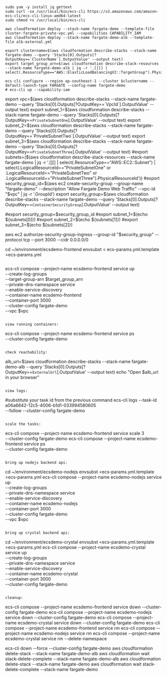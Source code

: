 
```
sudo yum -y install jq gettext
sudo curl -so /usr/local/bin/ecs-cli https://s3.amazonaws.com/amazon-ecs-cli/ecs-cli-linux-amd64-latest
sudo chmod +x /usr/local/bin/ecs-cli
```

```
aws cloudformation deploy --stack-name fargate-demo --template-file cluster-fargate-private-vpc.yml --capabilities CAPABILITY_IAM
aws cloudformation deploy --stack-name fargate-demo-alb --template-file alb-external.yml

export clustername=$(aws cloudformation describe-stacks --stack-name fargate-demo --query 'Stacks[0].Outputs[?OutputKey==`ClusterName`].OutputValue' --output text)
export target_group_arn=$(aws cloudformation describe-stack-resources --stack-name fargate-demo-alb | jq -r '.[][] | select(.ResourceType=="AWS::ElasticLoadBalancingV2::TargetGroup").PhysicalResourceId')

ecs-cli configure --region ap-southeast-1 --cluster $clustername --default-launch-type FARGATE --config-name fargate-demo
# ecs-cli up --capability-iam
```

export vpc=$(aws cloudformation describe-stacks --stack-name fargate-demo --query 'Stacks[0].Outputs[?OutputKey==`VpcId`].OutputValue' --output text)
export subnet_1=$(aws cloudformation describe-stacks --stack-name fargate-demo --query 'Stacks[0].Outputs[?OutputKey==`PrivateSubnetOne`].OutputValue' --output text)
export subnet_2=$(aws cloudformation describe-stacks --stack-name fargate-demo --query 'Stacks[0].Outputs[?OutputKey==`PrivateSubnetTwo`].OutputValue' --output text)
export subnet_3=$(aws cloudformation describe-stacks --stack-name fargate-demo --query 'Stacks[0].Outputs[?OutputKey==`PrivateSubnetThree`].OutputValue' --output text)
#export subnets=($(aws cloudformation describe-stack-resources --stack-name fargate-demo | jq -r '.[][] | select(.ResourceType=="AWS::EC2::Subnet") | select(.LogicalResourceId=="PrivateSubnetOne" or .LogicalResourceId=="PrivateSubnetTwo" or .LogicalResourceId=="PrivateSubnetThree").PhysicalResourceId'))
#export security_group_id=$(aws ec2 create-security-group --group-name "fargate-demo" --description "Allow Fargate Demo Web Traffic" --vpc-id "$vpc" | jq -r '.GroupId')
export security_group=$(aws cloudformation describe-stacks --stack-name fargate-demo --query 'Stacks[0].Outputs[?OutputKey==`ContainerSecurityGroup`].OutputValue' --output text)

#export security_group=$security_group_id
#export subnet_1=$(echo ${subnets[0]})
#export subnet_2=$(echo ${subnets[1]})
#export subnet_3=$(echo ${subnets[2]})

aws ec2 authorize-security-group-ingress --group-id "$security_group" --protocol tcp --port 3000 --cidr 0.0.0.0/0

cd ~/environment/ecsdemo-frontend
envsubst < ecs-params.yml.template >ecs-params.yml

```

```
ecs-cli compose --project-name ecsdemo-frontend service up \
    --create-log-groups \
    --target-group-arn $target_group_arn \
    --private-dns-namespace service \
    --enable-service-discovery \
    --container-name ecsdemo-frontend \
    --container-port 3000 \
    --cluster-config fargate-demo \
    --vpc $vpc
    
```

view running containers:
```
ecs-cli compose --project-name ecsdemo-frontend service ps \
    --cluster-config fargate-demo
```

check reachability:
```
alb_url=$(aws cloudformation describe-stacks --stack-name fargate-demo-alb --query 'Stacks[0].Outputs[?OutputKey==`ExternalUrl`].OutputValue' --output text)
echo "Open $alb_url in your browser"
```

view logs:
```
#substitute your task id from the previous command 
ecs-cli logs --task-id a06a6642-12c5-4006-b1d1-033994580605 \
    --follow --cluster-config fargate-demo
```

scale the tasks:
```
ecs-cli compose --project-name ecsdemo-frontend service scale 3 \
    --cluster-config fargate-demo
ecs-cli compose --project-name ecsdemo-frontend service ps \
    --cluster-config fargate-demo
```

bring up nodejs backend api:
```
cd ~/environment/ecsdemo-nodejs
envsubst <ecs-params.yml.template >ecs-params.yml
ecs-cli compose --project-name ecsdemo-nodejs service up \
    --create-log-groups \
    --private-dns-namespace service \
    --enable-service-discovery \
    --container-name ecsdemo-nodejs \
    --container-port 3000 \
    --cluster-config fargate-demo \
    --vpc $vpc

```

bring up crystal backend api:
```
cd ~/environment/ecsdemo-crystal
envsubst <ecs-params.yml.template >ecs-params.yml
ecs-cli compose --project-name ecsdemo-crystal service up \
    --create-log-groups \
    --private-dns-namespace service \
    --enable-service-discovery \
    --container-name ecsdemo-crystal \
    --container-port 3000 \
    --cluster-config fargate-demo

```

cleanup:
```
ecs-cli compose --project-name ecsdemo-frontend service down --cluster-config fargate-demo
ecs-cli compose --project-name ecsdemo-nodejs service down --cluster-config fargate-demo
ecs-cli compose --project-name ecsdemo-crystal service down --cluster-config fargate-demo
ecs-cli compose --project-name ecsdemo-frontend service rm
ecs-cli compose --project-name ecsdemo-nodejs service rm
ecs-cli compose --project-name ecsdemo-crystal service rm --delete-namespace

ecs-cli down --force --cluster-config fargate-demo
aws cloudformation delete-stack --stack-name fargate-demo-alb
aws cloudformation wait stack-delete-complete --stack-name fargate-demo-alb
aws cloudformation delete-stack --stack-name fargate-demo
aws cloudformation wait stack-delete-complete --stack-name fargate-demo
```


